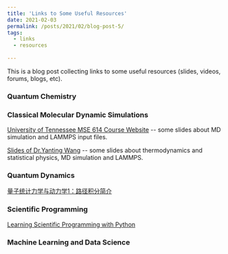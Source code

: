 ```yaml
---
title: 'Links to Some Useful Resources'
date: 2021-02-03
permalink: /posts/2021/02/blog-post-5/
tags:
  - links
  - resources
  
---
```


This is a blog post collecting links to some useful resources (slides, videos, forums, blogs, etc).

### Quantum Chemistry



### Classical Molecular Dynamic Simulations

[University of Tennessee MSE 614 Course Website](http://utkstair.org/clausius/docs/mse614/text/notes.html) -- some slides about MD simulation and LAMMPS input files.

[Slides of Dr.Yanting Wang](http://ruanwuzhi.itp.ac.cn/77) -- some slides about thermodynamics and statistical physics, MD simulation and LAMMPS.

### Quantum Dynamics

[量子统计力学与动力学1：路径积分简介](http://bbs.keinsci.com/thread-21533-1-1.html)

### Scientific Programming

[Learning Scientific Programming with Python](https://scipython.com/book2/)

### Machine Learning and Data Science
